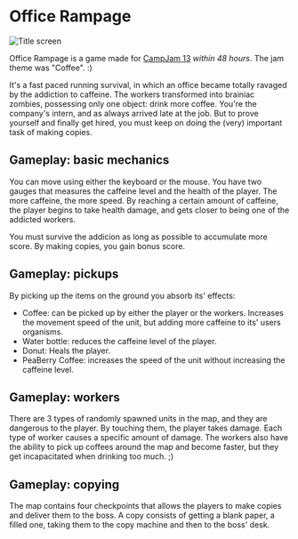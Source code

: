 Office Rampage
===========

![Title screen](http://i217.photobucket.com/albums/cc96/muclemente/offgithub_zps5ca34f29.png "Logo")

Office Rampage is a game made for [CampJam 13](http://www.gamux.com.br/campjam/edicoes/2013/) *within 48 hours*. The jam theme was "Coffee". :)

It's a fast paced running survival, in which an office became totally ravaged by the addiction to caffeine. The workers transformed into brainiac zombies, possessing only one object: drink more coffee.
You're the company's intern, and as always arrived late at the job. But to prove yourself and finally get hired, you must keep on doing the (very) important task of making copies.


Gameplay: basic mechanics
---------------------
You can move using either the keyboard or the mouse. 
You have two gauges that measures the caffeine level and the health of the player.
The more caffeine, the more speed.
By reaching a certain amount of caffeine, the player begins to take health damage, and gets closer to being one of the addicted workers.

You must survive the addicion as long as possible to accumulate more score.
By making copies, you gain bonus score.


Gameplay: pickups
---------------------

By picking up the items on the ground you absorb its' effects:
-   Coffee: can be picked up by either the player or the workers. Increases the movement speed of the unit, but adding more caffeine to its' users organisms.
-   Water bottle: reduces the caffeine level of the player.
-   Donut: Heals the player.
-   PeaBerry Coffee: increases the speed of the unit without increasing the caffeine level.


Gameplay: workers
---------------------

There are 3 types of randomly spawned units in the map, and they are dangerous to the player. By touching them, the player takes damage. Each type of worker causes a specific amount of damage.
The workers also have the ability to pick up coffees around the map and become faster, but they get incapacitated when drinking too much. ;)


Gameplay: copying
---------------------

The map contains four checkpoints that allows the players to make copies and deliver them to the boss.
A copy consists of getting a blank paper, a filled one, taking them to the copy machine and then to the boss' desk. 

